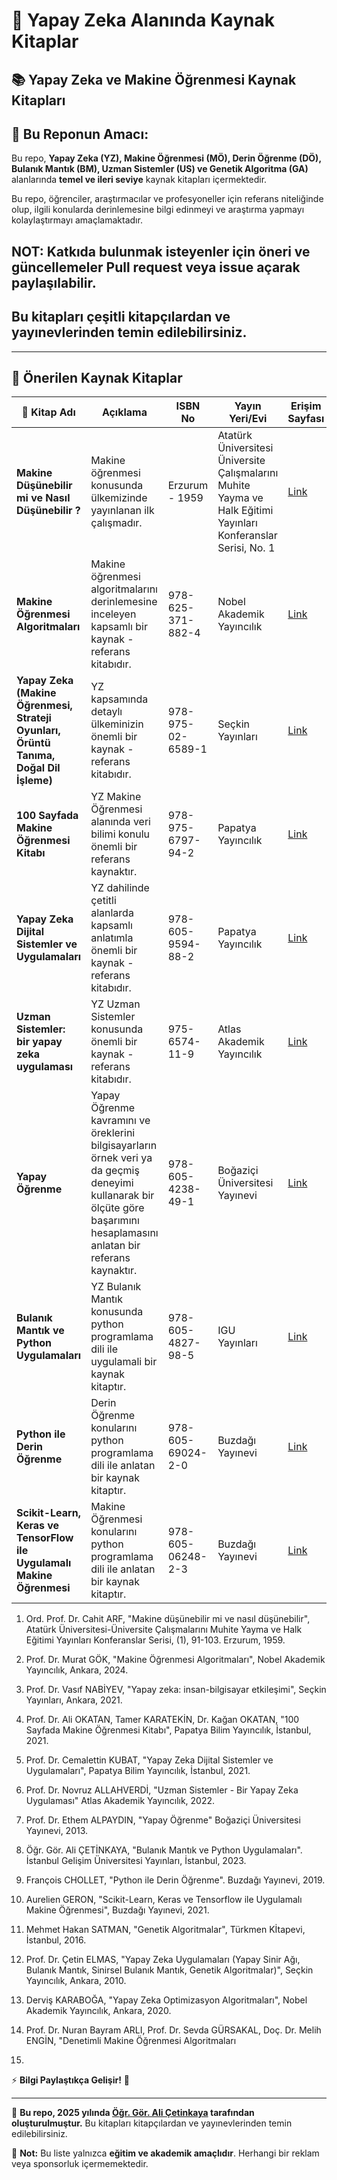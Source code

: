 # 🚀 Yapay Zeka Alanında Kaynak Kitaplar

## 📚 Yapay Zeka ve Makine Öğrenmesi Kaynak Kitapları

## 📌 **Bu Reponun Amacı:**

Bu repo, **Yapay Zeka (YZ), Makine Öğrenmesi (MÖ), Derin Öğrenme (DÖ), Bulanık Mantık (BM), Uzman Sistemler (US) ve Genetik Algoritma (GA)** alanlarında **temel ve ileri seviye** kaynak kitapları içermektedir.

Bu repo, öğrenciler, araştırmacılar ve profesyoneller için referans niteliğinde olup, ilgili konularda derinlemesine bilgi edinmeyi ve araştırma yapmayı kolaylaştırmayı amaçlamaktadır.

## NOT: Katkıda bulunmak isteyenler için öneri ve güncellemeler **Pull request** veya **issue açarak** paylaşılabilir.

## Bu kitapları çeşitli kitapçılardan ve yayınevlerinden temin edilebilirsiniz.
---

## 📖 Önerilen Kaynak Kitaplar

| 📘 Kitap Adı | Açıklama | ISBN No | Yayın Yeri/Evi | Erişim Sayfası | Referans No |
|--------------|---------|------|-----------|------|-|
| **Makine Düşünebilir mi ve Nasıl Düşünebilir ?** | Makine öğrenmesi konusunda ülkemizinde yayınlanan ilk çalışmadır. | Erzurum - 1959 | Atatürk Üniversitesi Üniversite Çalışmalarını Muhite Yayma ve Halk Eğitimi Yayınları Konferanslar Serisi, No. 1 | [ Link ](https://www.mbkaya.com/hukuk/cahit-arf-makine-dusunebilir-mi-orjinal.pdf) | 1 |
| **Makine Öğrenmesi Algoritmaları** | Makine öğrenmesi algoritmalarını derinlemesine inceleyen kapsamlı bir kaynak - referans kitabıdır. | 978-625-371-882-4 | Nobel Akademik Yayıncılık | [ Link ](https://www.nobelyayin.com/makine-ogrenmesi-algoritmalari-21633.html) | 2 |
| **Yapay Zeka (Makine Öğrenmesi, Strateji Oyunları, Örüntü Tanıma, Doğal Dil İşleme)** | YZ kapsamında detaylı ülkeminizin önemli bir kaynak - referans kitabıdır. |  978-975-02-6589-1 | Seçkin Yayınları	| [ Link ](https://www.amazon.com.tr/Yapay-Zeka-Vasif-Nabiyev/dp/9750265890) | 3 |
| **100 Sayfada Makine Öğrenmesi Kitabı** | YZ Makine Öğrenmesi alanında veri bilimi konulu önemli bir referans kaynaktır. |  978-975-6797-94-2 | Papatya Yayıncılık	| [ Link ](https://www.amazon.com.tr/100-Sayfada-Makine-%C3%96%C4%9Frenmesi-Kitab%C4%B1/dp/6059594778) | 4 |
| **Yapay Zeka Dijital Sistemler ve Uygulamaları** | YZ dahilinde çetitli alanlarda kapsamlı anlatımla önemli bir kaynak - referans kitabıdır. |  978-605-9594-88-2 | Papatya Yayıncılık	| [ Link ](https://www.tdk.com.tr/yapay-zeka-dijital-sistemler-ve-uygulamalari_68620.html) | 5 |
| **Uzman Sistemler: bir yapay zeka uygulaması** | YZ Uzman Sistemler konusunda önemli bir kaynak - referans kitabıdır. |  975-6574-11-9 | Atlas Akademik Yayıncılık | [ Link ](https://www.nobelyayin.com/uzman-sistemler-bir-yapay-zeka-uygulamasi-2127.html) | 6 |
| **Yapay Öğrenme** |  Yapay Öğrenme kavramını ve öreklerini bilgisayarların örnek veri ya da geçmiş deneyimi kullanarak bir ölçüte göre başarımını hesaplamasını anlatan bir referans kaynaktır. | 978-605-4238-49-1 | Boğaziçi Üniversitesi Yayınevi | [ Link ](https://www.amazon.com.tr/YAPAY-%C3%96%C4%9ERENME-Kolektif/dp/6054238493)| 7 |
| **Bulanık Mantık ve Python Uygulamaları** | YZ Bulanık Mantık konusunda python programlama dili ile uygulamali bir kaynak kitaptır. |  978-605-4827-98-5 | IGU Yayınları	| [ Link ](https://www.amazon.com.tr/Bulan%C4%B1k-Mant%C4%B1k-ve-Python-Uygulamalar%C4%B1/dp/6054827987) | 8 |
| **Python ile Derin Öğrenme** | Derin Öğrenme konularını python programlama dili ile anlatan bir kaynak kitaptır. | 978-605-69024-2-0 | Buzdağı Yayınevi | [ Link ](https://buzdagiyayinevi.com/python-ile-derin-ogrenme/) | 9 |
| **Scikit-Learn, Keras ve TensorFlow ile Uygulamalı Makine Öğrenmesi** | Makine Öğrenmesi konularını python programlama dili ile anlatan bir kaynak kitaptır. | 978-605-06248-2-3 | Buzdağı Yayınevi | [ Link ](https://www.buzdagikitabevi.com/scikit-learn-keras-ve-tensorflow-ile-uygulamali-makine-ogrenmesi-renkli-baski---sivama-cilt-kapakli) | 10 |


1. Ord. Prof. Dr. Cahit ARF,  "Makine düşünebilir mi ve nasıl düşünebilir", Atatürk Üniversitesi-Üniversite Çalışmalarını Muhite Yayma ve Halk Eğitimi Yayınları Konferanslar Serisi, (1), 91-103. Erzurum, 1959.

2. Prof. Dr. Murat GÖK, "Makine Öğrenmesi Algoritmaları", Nobel Akademik Yayıncılık, Ankara, 2024.

3. Prof. Dr. Vasıf NABİYEV, "Yapay zeka: insan-bilgisayar etkileşimi", Seçkin Yayınları, Ankara, 2021.

4. Prof. Dr. Ali OKATAN, Tamer KARATEKİN, Dr. Kağan OKATAN, "100 Sayfada Makine Öğrenmesi Kitabı", Papatya Bilim Yayıncılık, İstanbul, 2021. 

5. Prof. Dr. Cemalettin KUBAT, "Yapay Zeka Dijital Sistemler ve Uygulamaları", Papatya Bilim Yayıncılık, İstanbul, 2021.

6. Prof. Dr. Novruz ALLAHVERDİ, "Uzman Sistemler - Bir Yapay Zeka Uygulaması" Atlas Akademik Yayıncılık, 2022.

7. Prof. Dr. Ethem ALPAYDIN, "Yapay Öğrenme"  Boğaziçi Üniversitesi Yayınevi, 2013.

8. Öğr. Gör. Ali ÇETİNKAYA, "Bulanık Mantık ve Python Uygulamaları". İstanbul Gelişim Üniversitesi Yayınları, İstanbul, 2023.

9. François CHOLLET, "Python ile Derin Öğrenme". Buzdağı Yayınevi, 2019.

10. Aurelien GERON, "Scikit-Learn, Keras ve Tensorflow ile Uygulamalı Makine Öğrenmesi", Buzdağı Yayınevi, 2021.

11. Mehmet Hakan SATMAN, "Genetik Algoritmalar", Türkmen Kİtapevi, İstanbul, 2016.

12. Prof. Dr. Çetin ELMAS, "Yapay Zeka Uygulamaları (Yapay Sinir Ağı, Bulanık Mantık, Sinirsel Bulanık Mantık, Genetik Algoritmalar)", Seçkin Yayıncılık, Ankara, 2010.

13. Derviş KARABOĞA, "Yapay Zeka Optimizasyon Algoritmaları", Nobel Akademik Yayıncılık, Ankara, 2020.

14. Prof. Dr. Nuran Bayram ARLI, Prof. Dr. Sevda GÜRSAKAL, Doç. Dr. Melih ENGİN, "Denetimli Makine Öğrenmesi Algoritmaları

15. 

⚡ **Bilgi Paylaştıkça Gelişir!** 🚀 

---

📌 **Bu repo, 2025 yılında [Öğr. Gör. Ali Çetinkaya](https://github.com/acetinkaya) tarafından oluşturulmuştur.** Bu kitapları kitapçılardan ve yayınevlerinden temin edilebilirsiniz.

📢 **Not:** Bu liste yalnızca **eğitim ve akademik amaçlıdır**. Herhangi bir reklam veya sponsorluk içermemektedir.
